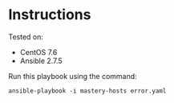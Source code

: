 # Instructions

Tested on:
- CentOS 7.6
- Ansible 2.7.5

Run this playbook using the command:

    ansible-playbook -i mastery-hosts error.yaml
